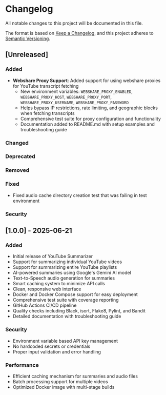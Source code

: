 # Changelog

All notable changes to this project will be documented in this file.

The format is based on [Keep a Changelog](https://keepachangelog.com/en/1.0.0/),
and this project adheres to [Semantic Versioning](https://semver.org/spec/v2.0.0.html).

## [Unreleased]

### Added
- **Webshare Proxy Support**: Added support for using webshare proxies for YouTube transcript fetching
  - New environment variables: `WEBSHARE_PROXY_ENABLED`, `WEBSHARE_PROXY_HOST`, `WEBSHARE_PROXY_PORT`, `WEBSHARE_PROXY_USERNAME`, `WEBSHARE_PROXY_PASSWORD`
  - Helps bypass IP restrictions, rate limiting, and geographic blocks when fetching transcripts
  - Comprehensive test suite for proxy configuration and functionality
  - Documentation added to README.md with setup examples and troubleshooting guide

### Changed
### Deprecated
### Removed
### Fixed
- Fixed audio cache directory creation test that was failing in test environment
### Security

## [1.0.0] - 2025-06-21

### Added
- Initial release of YouTube Summarizer
- Support for summarizing individual YouTube videos
- Support for summarizing entire YouTube playlists
- AI-powered summaries using Google's Gemini AI model
- Text-to-Speech audio generation for summaries
- Smart caching system to minimize API calls
- Clean, responsive web interface
- Docker and Docker Compose support for easy deployment
- Comprehensive test suite with coverage reporting
- GitHub Actions CI/CD pipeline
- Quality checks including Black, isort, Flake8, Pylint, and Bandit
- Detailed documentation with troubleshooting guide

### Security
- Environment variable based API key management
- No hardcoded secrets or credentials
- Proper input validation and error handling

### Performance
- Efficient caching mechanism for summaries and audio files
- Batch processing support for multiple videos
- Optimized Docker image with multi-stage builds 